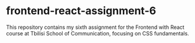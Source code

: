# frontend-react-assignment-6
This repository contains my sixth assignment for the Frontend with React course at Tbilisi School of Communication, focusing on CSS fundamentals.
